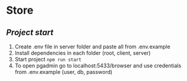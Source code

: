 # Store

## _Project start_

1. Create .env file in server folder and paste all from .env.example
2. Install dependencies in each folder (root, client, server)
3. Start project `npm run start`
4. To open pgadmin go to localhost:5433/browser and use credentials from .env.example (user, db, password)
